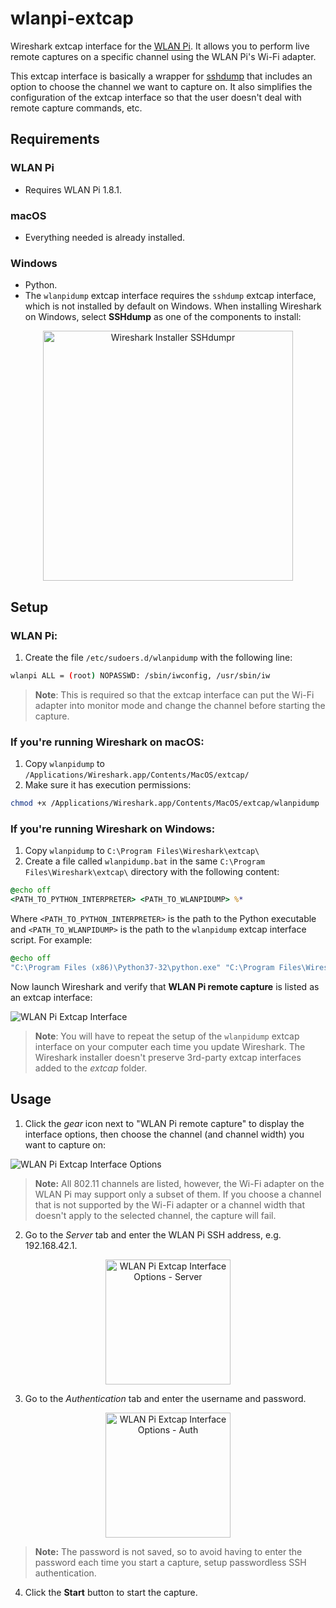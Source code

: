 # wlanpi-extcap
Wireshark extcap interface for the [WLAN Pi](www.wlanpi.com). It allows you to perform live remote captures on a specific channel using the WLAN Pi's Wi-Fi adapter.

This extcap interface is basically a wrapper for [sshdump](https://www.wireshark.org/docs/man-pages/sshdump.html) that includes an option to choose the channel we want to capture on. It also simplifies the configuration of the extcap interface so that the user doesn't deal with remote capture commands, etc.

## Requirements

### WLAN Pi
- Requires WLAN Pi 1.8.1.

### macOS
- Everything needed is already installed.

### Windows
- Python.
- The `wlanpidump` extcap interface requires the `sshdump` extcap interface, which is not installed by default on Windows. When installing Wireshark on Windows, select __SSHdump__ as one of the components to install:

<p align="center">
<img src="../master/images/wireshark-installer-sshdump.png" alt="Wireshark Installer SSHdumpr" height="400px">
</p>

## Setup

### WLAN Pi:
1. Create the file `/etc/sudoers.d/wlanpidump` with the following line:
```sh
wlanpi ALL = (root) NOPASSWD: /sbin/iwconfig, /usr/sbin/iw
```
> __Note__: This is required so that the extcap interface can put the Wi-Fi adapter into monitor mode and change the channel before starting the capture.

### If you're running Wireshark on macOS:
1. Copy `wlanpidump` to `/Applications/Wireshark.app/Contents/MacOS/extcap/`
2. Make sure it has execution permissions:

```sh
chmod +x /Applications/Wireshark.app/Contents/MacOS/extcap/wlanpidump
```

### If you're running Wireshark on Windows:

1. Copy `wlanpidump` to `C:\Program Files\Wireshark\extcap\`
2. Create a file called `wlanpidump.bat` in the same `C:\Program Files\Wireshark\extcap\` directory with the following content: 

```bat
@echo off
<PATH_TO_PYTHON_INTERPRETER> <PATH_TO_WLANPIDUMP> %*
```

Where `<PATH_TO_PYTHON_INTERPRETER>` is the path to the Python executable and `<PATH_TO_WLANPIDUMP>` is the path to the `wlanpidump` extcap interface script. For example:

```bat
@echo off
"C:\Program Files (x86)\Python37-32\python.exe" "C:\Program Files\Wireshark\extcap\wlanpidump" %*
```

Now launch Wireshark and verify that __WLAN Pi remote capture__ is listed as an extcap interface:

![WLAN Pi Extcap Interface](../master/images/wlanpidump-interface.png "WLAN Pi Extcap Interface")

> __Note__: You will have to repeat the setup of the `wlanpidump` extcap interface on your computer each time you update Wireshark. The Wireshark installer doesn't preserve 3rd-party extcap interfaces added to the _extcap_ folder.

## Usage

1. Click the _gear_ icon next to "WLAN Pi remote capture" to display the interface options, then choose the channel (and channel width) you want to capture on:

![WLAN Pi Extcap Interface Options](../master/images/wlanpidump-interface-options.png "WLAN Pi Extcap Interface Options")

> __Note:__ All 802.11 channels are listed, however, the Wi-Fi adapter on the WLAN Pi may support only a subset of them. If you choose a channel that is not supported by the Wi-Fi adapter or a channel width that doesn't apply to the selected channel, the capture will fail.
2. Go to the _Server_ tab and enter the WLAN Pi SSH address, e.g. 192.168.42.1.

<p align="center">
<img src="../master/images/wlanpidump-interface-options-server.png" alt="WLAN Pi Extcap Interface Options - Server" height="200px">
</p>

3. Go to the _Authentication_ tab and enter the username and password.

<p align="center">
<img src="../master/images/wlanpidump-interface-options-auth.png" alt="WLAN Pi Extcap Interface Options - Auth" height="200px">
</p>

> __Note:__ The password is not saved, so to avoid having to enter the password each time you start a capture, setup passwordless SSH authentication.

4. Click the __Start__ button to start the capture.
